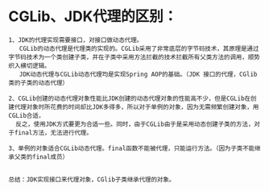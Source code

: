 # CGLib、JDK代理的区别：
    1、JDK的代理实现需要接口，对接口做动态代理。
       CGLib的动态代理是代理类的实现的。CGLib采用了非常底层的字节码技术，其原理是通过字节码技术为一个类创建子类，并在子类中采用方法拦截的技术拦截所有父类方法的调用，顺势织入横切逻辑。
       JDK动态代理与CGLib动态代理均是实现Spring AOP的基础。（JDK 接口的代理，CGlib类的子类的动态代理）
       
    2、CGLib创建的动态代理对象性能比JDK创建的动态代理对象的性能高不少，但是CGLib在创建代理对象时所花费的时间却比JDK多得多，所以对于单例的对象，因为无需频繁创建对象，用CGLib合适，
      反之，使用JDK方式要更为合适一些。同时，由于CGLib由于是采用动态创建子类的方法，对于final方法，无法进行代理。
      
    3、单例的对象适合CGLib动态代理。final函数不能被代理，只能运行方法。（因为子类不能继承父类的final成员）
    
    
    总结：JDK实现接口来代理对象，CGlib子类继承代理的对象。 
